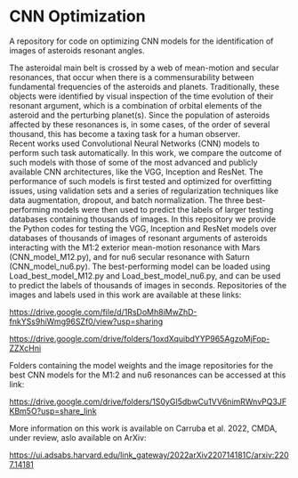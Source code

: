# CNN Optimization
A repository for code on optimizing CNN models for the identification of images of asteroids resonant angles.

The asteroidal main belt is crossed by a web of mean-motion and secular resonances, that occur when there is a commensurability between fundamental frequencies of the asteroids and planets.  Traditionally, these objects were identified by visual inspection of the time evolution of their resonant argument, which is a combination of orbital elements of the asteroid and the perturbing planet(s). Since the population of asteroids affected by these resonances is, in some cases, of the order of several thousand, this has become a taxing task for a human observer.  
Recent works used Convolutional Neural Networks (CNN) models to perform such task automatically.  In this work, we compare the outcome of such models with those of some of the most advanced and publicly available CNN architectures, like the VGG, Inception and ResNet. The performance of such models is first tested and optimized for overfitting issues, using validation sets and a series of regularization techniques like data augmentation, dropout, and batch normalization. The three best-performing models were then used to predict the labels of larger testing databases containing thousands of images.
In this repository we provide the Python codes for testing the VGG, Inception and ResNet models over databases of thousands of images of resonant arguments of asteroids interacting with the M1:2 exterior mean-motion resonance with Mars (CNN_model_M12.py), and for nu6 secular resonance with Saturn (CNN_model_nu6.py).
The best-performing model can be loaded using Load_best_model_M12.py and Load_best_model_nu6.py, and can be used to predict the labels of thousands of images in seconds.
Repositories of the images and labels used in this work are available at these links:

https://drive.google.com/file/d/1RsDoMh8iMwZhD-fnkYSs9hiWmg96SZf0/view?usp=sharing

https://drive.google.com/drive/folders/1oxdXquibdYYP965AgzoMjFop-ZZXcHni

Folders containing the model weights and the image repositories for the best CNN models for the M1:2 and nu6 resonances
can be accessed at this link:

https://drive.google.com/drive/folders/1S0yGI5dbwCu1VV6nimRWnvPQ3JFKBm5O?usp=share_link

More information on this work is available on Carruba et al. 2022, CMDA, under review, aslo available on ArXiv:

https://ui.adsabs.harvard.edu/link_gateway/2022arXiv220714181C/arxiv:2207.14181
